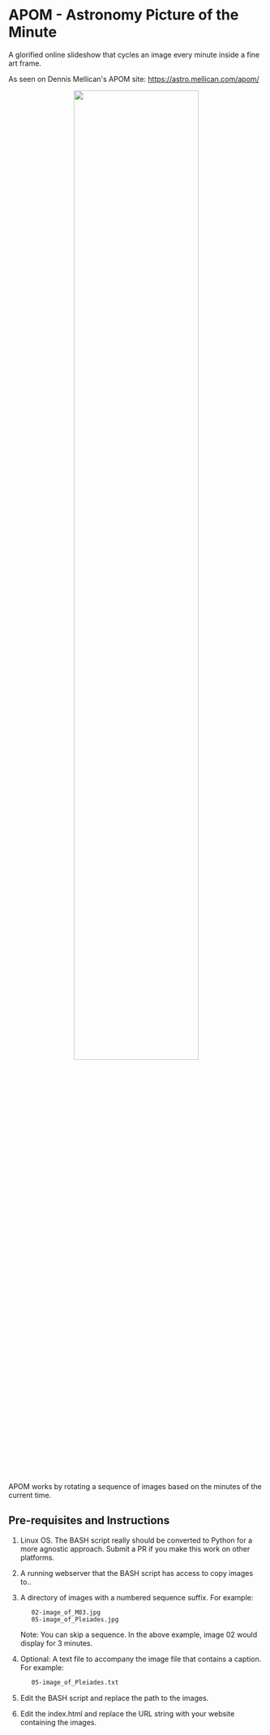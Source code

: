 # APOM - Astronomy Picture of the Minute

A glorified online slideshow that cycles an image every minute inside a fine art frame.

As seen on Dennis Mellican's APOM site: <a href="https://astro.mellican.com/apom/">https://astro.mellican.com/apom/</a>

<p align="center">
  <!--- 
  Github will by default use it's Camo CDN to cache images (https://github.blog/2014-01-28-proxying-user-images/). 
  To override this, on the origin web server add the header Cache-Control no-cache. Also if you are using 
  Cloudflare set the Browser Cache TTL to respect existing headers. The solarspy-live.png image is a Puppeteer 
  screenshot and updated every 5 minutes displaying the energy usage at Meltaxa's home.
  --->
  <img src="https://meltaxa.mellican.com/images/apom.png?github" width=70%>
</p>

APOM works by rotating a sequence of images based on the minutes of the current time.

## Pre-requisites and Instructions

1. Linux OS. The BASH script really should be converted to Python for a more agnostic approach. 
   Submit a PR if you make this work on other platforms.

2. A running webserver that the BASH script has access to copy images to..

3. A directory of images with a numbered sequence suffix. For example:
    ```01-image_of_Orion.jpg
       02-image_of_M83.jpg
       05-image_of_Pleiades.jpg
    ```
    Note: You can skip a sequence. In the above example, image 02 would display for 3 minutes.

4. Optional: A text file to accompany the image file that contains a caption. For example:
    ```01-image_of_Orion.txt
       05-image_of_Pleiades.txt
    ```

5. Edit the BASH script and replace the path to the images.

6. Edit the index.html and replace the URL string with your website containing the images.
